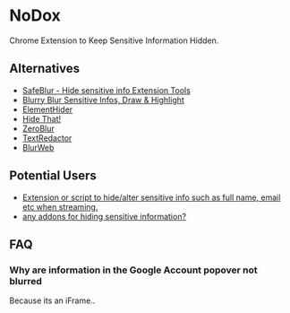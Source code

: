 # NoDox 

Chrome Extension to Keep Sensitive Information Hidden.

## Alternatives
- [SafeBlur - Hide sensitive info Extension Tools](https://chromewebstore.google.com/detail/dpllgpokpkpfdmbdolkiebbcmggnmobd)
- [Blurry Blur Sensitive Infos, Draw & Highlight](https://chromewebstore.google.com/detail/blurry-blur-sensitive-inf/cohnecpfcfoihjedibnggaoaibnphoeo)
- [ElementHider](https://chromewebstore.google.com/detail/elementhider/jnbamieaacddlfcoanmbkclnpoafhmie)
- [Hide That!](https://chromewebstore.google.com/detail/hide-that/kjheknompfelomdgfloikfbnjmaiflfe)
- [ZeroBlur](https://chromewebstore.google.com/detail/ckmpibbifmcamfmfelkencbbiilpcfjg)
- [TextRedactor](https://github.com/t18n/chrome-extension-text-redactor)
- [BlurWeb](https://www.blurweb.app/)

## Potential Users
- [Extension or script to hide/alter sensitive info such as full name, email etc when streaming.](https://www.reddit.com/r/chrome/comments/r8ua5o/extension_or_script_to_hidealter_sensitive_info/)
- [any addons for hiding sensitive information?](https://www.reddit.com/r/edge/comments/14bb7ft/any_addons_for_hiding_sensitive_information/)

## FAQ

### Why are information in the Google Account popover not blurred
Because its an iFrame..
